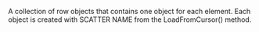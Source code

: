 ﻿A collection of row objects that contains one object for each element. Each object is created with SCATTER NAME from the LoadFromCursor() method.